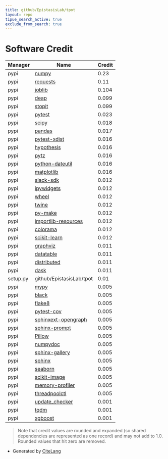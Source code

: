 ```yaml
---
title: github/EpistasisLab/tpot
layout: repo
tipue_search_active: true
exclude_from_search: true
---
```

# Software Credit

|Manager|Name|Credit|
|-------|----|------|
|pypi|[numpy](https://www.numpy.org)|0.23|
|pypi|[requests](https://pypi.org/project/requests)|0.11|
|pypi|[joblib](https://joblib.readthedocs.io)|0.104|
|pypi|[deap](https://www.github.com/deap)|0.099|
|pypi|[stopit](http://pypi.python.org/pypi/stopit)|0.099|
|pypi|[pytest](https://pypi.org/project/pytest)|0.023|
|pypi|[scipy](https://www.scipy.org)|0.018|
|pypi|[pandas](https://pandas.pydata.org)|0.017|
|pypi|[pytest-xdist](https://pypi.org/project/pytest-xdist)|0.016|
|pypi|[hypothesis](https://pypi.org/project/hypothesis)|0.016|
|pypi|[pytz](https://pypi.org/project/pytz)|0.016|
|pypi|[python-dateutil](https://pypi.org/project/python-dateutil)|0.016|
|pypi|[matplotlib](https://pypi.org/project/matplotlib)|0.016|
|pypi|[slack-sdk](https://pypi.org/project/slack-sdk)|0.012|
|pypi|[ipywidgets](https://pypi.org/project/ipywidgets)|0.012|
|pypi|[wheel](https://pypi.org/project/wheel)|0.012|
|pypi|[twine](https://pypi.org/project/twine)|0.012|
|pypi|[py-make](https://pypi.org/project/py-make)|0.012|
|pypi|[importlib-resources](https://pypi.org/project/importlib-resources)|0.012|
|pypi|[colorama](https://pypi.org/project/colorama)|0.012|
|pypi|[scikit-learn](http://scikit-learn.org)|0.012|
|pypi|[graphviz](https://pypi.org/project/graphviz)|0.011|
|pypi|[datatable](https://pypi.org/project/datatable)|0.011|
|pypi|[distributed](https://pypi.org/project/distributed)|0.011|
|pypi|[dask](https://pypi.org/project/dask)|0.011|
|setup.py|github/EpistasisLab/tpot|0.01|
|pypi|[mypy](http://www.mypy-lang.org/)|0.005|
|pypi|[black](https://pypi.org/project/black)|0.005|
|pypi|[flake8](https://pypi.org/project/flake8)|0.005|
|pypi|[pytest-cov](https://pypi.org/project/pytest-cov)|0.005|
|pypi|[sphinxext-opengraph](https://pypi.org/project/sphinxext-opengraph)|0.005|
|pypi|[sphinx-prompt](https://pypi.org/project/sphinx-prompt)|0.005|
|pypi|[Pillow](https://pypi.org/project/Pillow)|0.005|
|pypi|[numpydoc](https://pypi.org/project/numpydoc)|0.005|
|pypi|[sphinx-gallery](https://pypi.org/project/sphinx-gallery)|0.005|
|pypi|[sphinx](https://pypi.org/project/sphinx)|0.005|
|pypi|[seaborn](https://pypi.org/project/seaborn)|0.005|
|pypi|[scikit-image](https://pypi.org/project/scikit-image)|0.005|
|pypi|[memory-profiler](https://pypi.org/project/memory-profiler)|0.005|
|pypi|[threadpoolctl](https://pypi.org/project/threadpoolctl)|0.005|
|pypi|[update_checker](https://github.com/bboe/update_checker)|0.001|
|pypi|[tqdm](https://tqdm.github.io)|0.001|
|pypi|[xgboost](https://github.com/dmlc/xgboost)|0.001|


> Note that credit values are rounded and expanded (so shared dependencies are represented as one record) and may not add to 1.0. Rounded values that hit zero are removed.


- Generated by [CiteLang](https://github.com/vsoch/citelang)
